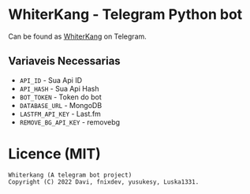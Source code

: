 <p align="center">


# WhiterKang - Telegram Python bot


Can be found as [WhiterKang](https://t.me/whiterkangbot) on Telegram.



## Variaveis Necessarias
- `API_ID` - Sua Api ID
- `API_HASH` - Sua Api Hash
- `BOT_TOKEN` - Token do bot
- `DATABASE_URL` - MongoDB
- `LASTFM_API_KEY` - Last.fm 
- `REMOVE_BG_API_KEY` - removebg



# Licence (MIT)
```
Whiterkang (A telegram bot project)
Copyright (C) 2022 Davi, fnixdev, yusukesy, Luska1331.



